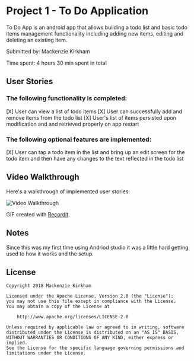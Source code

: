 

# Project 1 - To Do Application

To Do App is an android app that allows building a todo list and basic todo items management functionality including adding new items, editing and deleting an existing item.

Submitted by:  Mackenzie Kirkham

Time spent: 4 hours 30 min spent in total

## User Stories

### The following functionality is completed:

 [X] User can view a list of todo items
 [X] User can successfully add and remove items from the todo list
 [X] User's list of items persisted upon modification and and retrieved properly on app restart
 
### The following optional features are implemented:

[X] User can tap a todo item in the list and bring up an edit screen for the todo item and then have any changes to the text reflected in the todo list



## Video Walkthrough

Here's a walkthrough of implemented user stories:

<img src='http://g.recordit.co/7r69I4vwwy.gif' title='Video Walkthrough' width='' alt='Video Walkthrough' />

GIF created with [RecordIt](http://recordit.co/).

## Notes

Since this was my first time using Andriod studio it was a little hard getting used to how it works and the setup.

## License

    Copyright 2018 Mackenzie Kirkham

    Licensed under the Apache License, Version 2.0 (the "License");
    you may not use this file except in compliance with the License.
    You may obtain a copy of the License at

        http://www.apache.org/licenses/LICENSE-2.0

    Unless required by applicable law or agreed to in writing, software
    distributed under the License is distributed on an "AS IS" BASIS,
    WITHOUT WARRANTIES OR CONDITIONS OF ANY KIND, either express or implied.
    See the License for the specific language governing permissions and
    limitations under the License.
